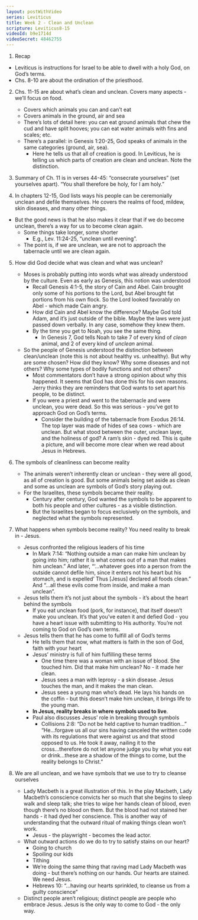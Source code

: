 ```yaml
---
layout: postWithVideo
series: Leviticus
title: Week 2 - Clean and Unclean
scripture: Leviticus8-15
videoId: b9e1714d
videoSecret: 48462755
---
```


1. Recap
  - Leviticus is instructions for Israel to be able to dwell with a holy God, on God’s terms. 
  - Chs. 8-10 are about the ordination of the priesthood.

2. Chs. 11-15 are about what’s clean and unclean. Covers many aspects - we’ll focus on food.
	- Covers which animals you can and can’t eat
	- Covers animals in the ground, air and sea
	- There’s lots of detail here: you can eat ground animals that chew the cud and have split hooves; you can eat water animals with fins and scales; etc.
	- There’s a parallel: in Genesis 1:20-25, God speaks of animals in the same categories (ground, air, sea).
		- Here he tells us that all of creation is good. In Leviticus, he is telling us which parts of creation are clean and unclean. Note the distinction.

3. Summary of Ch. 11 is in verses 44-45: “consecrate yourselves” (set yourselves apart). “You shall therefore be holy, for I am holy.”

4. In chapters 12-15, God lists ways his people can be ceremonially unclean and defile themselves. He covers the realms of food, mildew, skin diseases, and many other things.
  - But the good news is that he also makes it clear that if we do become unclean, there’s a way for us to become clean again.
  	- Some things take longer, some shorter
		- E.g., Lev. 11:24-25, “unclean until evening”.
	- The point is, if we are unclean, we are not to approach the tabernacle until we are clean again. 

5. How did God decide what was clean and what was unclean?
	- Moses is probably putting into words what was already understood by the culture. Even as early as Genesis, this notion was understood
		- Recall Genesis 4:1-5, the story of Cain and Abel. Cain brought only some of his portions to the Lord, but Abel brought fat portions from his own flock. So the Lord looked favorably on Abel - which made Cain angry.
		- How did Cain and Abel know the difference? Maybe God told Adam, and it’s just outside of the bible. Maybe the laws were just passed down verbally. In any case, somehow they knew them. 
		- By the time you get to Noah, you see the same thing.
			- In Genesis 7, God tells Noah to take 7 of every kind of *clean* animal, and 2 of every kind of *unclean* animal.
	- So the people of Genesis understood the distinction between clean/unclean (note this is not about healthy vs. unhealthy). But why are some chosen? How did they know? Why some diseases and not others? Why some types of bodily functions and not others?
		- Most commentators don’t have a strong opinion about why this happened. It seems that God has done this for his own reasons. Jerry thinks they are reminders that God wants to set apart his people, to be distinct.
		- If you were a priest and went to the tabernacle and were unclean, you were dead.  So this was serious - you’ve got to approach God on God’s terms.
			- Consider the building of the tabernacle from Exodus 26:14. The top layer was made of hides of sea cows - which are unclean. But what stood between the outer, unclean layer, and the holiness of god? A ram’s skin - dyed red. This is quite a picture, and will become more clear when we read about Jesus in Hebrews.

6. The symbols of cleanliness can become reality
	- The animals weren’t inherently clean or unclean - they were all good, as all of creation is good. But some animals being set aside as clean and some as unclean are symbols of God’s story playing out.
	- For the Israelites, these symbols became their reality. 
		- Century after century, God wanted the symbols to be apparent to both his people and other cultures - as a visible distinction.
		- But the Israelites began to focus exclusively on the symbols, and neglected what the symbols represented.

7. What happens when symbols become reality? You need reality to break in - Jesus. 
	- Jesus confronted the religious leaders of his time
		- In Mark 7:14: “Nothing outside a man can make him unclean by going into him; rather it is what comes out of a man that makes him unclean.” And later, “‘...whatever goes into a person from the outside cannot defile him, since it enters not his heart but his stomach, and is expelled’ Thus [Jesus] declared all foods clean.” And “...all these evils come from inside, and make a man unclean”.
	- Jesus tells them it’s not just about the symbols - it’s about the heart behind the symbols
		- If you eat unclean food (pork, for instance), that itself doesn’t make you unclean. It’s that you’ve eaten it and defied God - you have a heart issue with submitting to His authority. You’re not coming to God on God’s own terms.
	- Jesus tells them that he has come to fulfill all of God’s terms
		- He tells them that now, what matters is faith in the son of God, faith with your heart
		- Jesus’ ministry is full of him fulfilling these terms
			- One time there was a woman with an issue of blood. She touched him. Did that make him unclean? No - it made her clean.
			- Jesus sees a man with leprosy - a skin disease. Jesus touches the man, and it makes the man clean.
			- Jesus sees a young man who’s dead. He lays his hands on the coffin - but this doesn’t make him unclean, it brings life to the young man.
		- **In Jesus, reality breaks in where symbols used to live**.
		- Paul also discusses Jesus’ role in breaking through symbols
			- Collisions 2:8: “Do not be held captive to human tradition...” “He...forgave us all our sins having canceled the written code with its regulations that were against us and that stood opposed to us. He took it away, nailing it to the cross...therefore do not let anyone judge you by what you eat or drink...these are a shadow of the things to come, but the reality belongs to Christ.”

8. We are all unclean, and we have symbols that we use to try to cleanse ourselves
	- Lady Macbeth is a great illustration of this. In the play Macbeth, Lady Macbeth’s conscience convicts her so much that she begins to sleep walk and sleep talk; she tries to wipe her hands clean of blood, even though there’s no blood on them. But the blood had not stained her hands - it had dyed her conscience. This is another way of understanding that the outward ritual of making things clean won’t work.
		- Jesus - the playwright - becomes the lead actor.
	- What outward actions do we do to try to satisfy stains on our heart?
		- Going to church
		- Spoiling our kids
		- Tithing
		- We’re doing the same thing that raving mad Lady Macbeth was doing - but there’s nothing on our hands. Our hearts are stained. We need Jesus. 
		- Hebrews 10: “...having our hearts sprinkled, to cleanse us from a guilty conscience”
	- Distinct people aren’t religious; distinct people are people who embrace Jesus. Jesus is the only way to come to God - the only way.